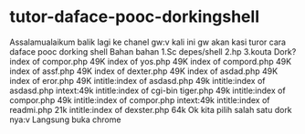 # tutor-daface-pooc-dorkingshell
Assalamualaikum balik lagi ke chanel gw:v kali ini gw akan kasi turor cara daface pooc dorking shell   Bahan bahan 1.Sc depes/shell 2.hp 3.kouta   Dork?  index of compor.php 49K index of yos.php 49K index of compord.php 49K index of assf.php 49K index of dexter.php 49K index of asdad.php 49K index of eror.php 49K intitle:index of asdasd.php 49k intitle:index of asdasd.php intext:49k intitle:index of cgi-bin tiger.php 49k intitle:index of compor.php 49k intitle:index of compor.php intext:49k intitle:index of readmi.php 21k intitle:index of dexster.php 64k  Ok kita pilih salah satu dork nya:v  Langsung buka chrome
